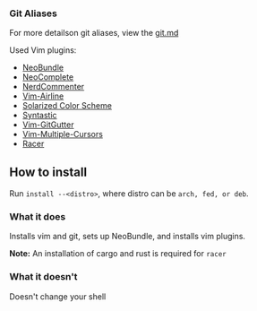 ### Git Aliases
For more detailson git aliases, view the [git.md](https://github.com/0x1A/dotfiles/blob/master/git.md)

Used Vim plugins:
* [NeoBundle](https://github.com/Shougo/neobundle.vim)
* [NeoComplete](https://github.com/Shougo/neocomplete.vim)
* [NerdCommenter](https://github.com/scrooloose/nerdcommenter)
* [Vim-Airline](https://github.com/bling/vim-airline)
* [Solarized Color Scheme](https://github.com/altercation/vim-colors-solarized)
* [Syntastic](https://github.com/scrooloose/syntastic)
* [Vim-GitGutter](https://github.com/airblade/vim-gitgutter)
* [Vim-Multiple-Cursors](https://github.com/kristijanhusak/vim-multiple-curors)
* [Racer](https://github.com/phildawes/racer)

## How to install
Run `install --<distro>`, where distro can be `arch, fed, or deb`.
### What it does
Installs vim and git, sets up NeoBundle, and installs vim plugins.

**Note:** An installation of cargo and rust is required for `racer`

### What it doesn't
Doesn't change your shell
